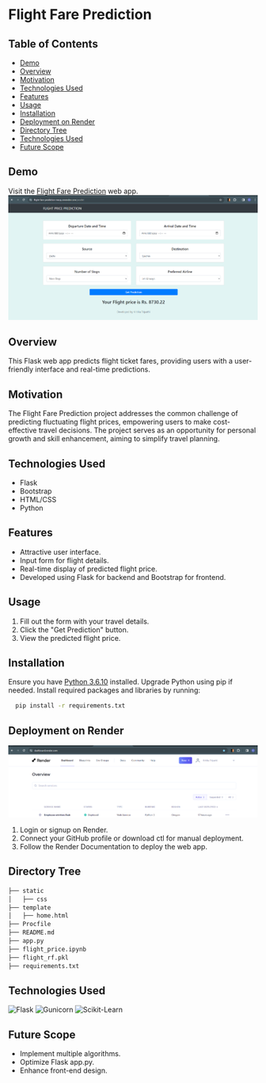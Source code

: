 # Flight Fare Prediction

## Table of Contents
- [Demo](#demo)
- [Overview](#overview)
- [Motivation](#motivation)
- [Technologies Used](#technologies-used)
- [Features](#features)
- [Usage](#usage)
- [Installation](#installation)
- [Deployment on Render](#deployment-on-render)
- [Directory Tree](#directory-tree)
- [Technologies Used](#technologies-used)
- [Future Scope](#future-scope)

## Demo
Visit the [Flight Fare Prediction](https://flight-fare-prediction-meuy.onrender.com) web app.
![App Screenshot](https://github.com/kritikagithubtripathi/Flight-Fare-Prediction/blob/main/ScreenShot/Screenshot%201.png)

## Overview
This Flask web app predicts flight ticket fares, providing users with a user-friendly interface and real-time predictions.

## Motivation
The Flight Fare Prediction project addresses the common challenge of predicting fluctuating flight prices, empowering users to make cost-effective travel decisions. The project serves as an opportunity for personal growth and skill enhancement, aiming to simplify travel planning.

## Technologies Used
- Flask
- Bootstrap
- HTML/CSS
- Python

## Features
- Attractive user interface.
- Input form for flight details.
- Real-time display of predicted flight price.
- Developed using Flask for backend and Bootstrap for frontend.

## Usage
1. Fill out the form with your travel details.
2. Click the "Get Prediction" button.
3. View the predicted flight price.

## Installation
Ensure you have [Python 3.6.10](https://www.python.org/downloads/) installed. Upgrade Python using pip if needed. Install required packages and libraries by running:
```bash
  pip install -r requirements.txt
```

## Deployment on Render
![App ScreenShot](https://github.com/kritikagithubtripathi/Flight-Fare-Prediction/blob/main/ScreenShot/Screenshot%202.png)
1. Login or signup on Render.
2. Connect your GitHub profile or download ctl for manual deployment.
3. Follow the Render Documentation to deploy the web app.

## Directory Tree
```bash
├── static
│   ├── css
├── template
│   ├── home.html
├── Procfile
├── README.md
├── app.py
├── flight_price.ipynb
├── flight_rf.pkl
├── requirements.txt

```

## Technologies Used
<img src="https://flask.palletsprojects.com/en/1.1.x/_images/flask-logo.png" alt="Flask" width="170">
<img src="https://number1.co.za/wp-content/uploads/2017/10/gunicorn_logo-300x85.png" alt="Gunicorn" width="280">
<img src="https://scikit-learn.org/stable/_static/scikit-learn-logo-small.png" alt="Scikit-Learn" width="200">


## Future Scope
* Implement multiple algorithms.
* Optimize Flask app.py.
* Enhance front-end design.


  

